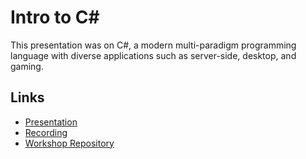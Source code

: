 # Intro to C#

This presentation was on C#, a modern multi-paradigm programming language with diverse applications such as server-side, desktop, and gaming.

## Links

- [Presentation](https://docs.google.com/presentation/d/1FOidR6r5P0JNsxCERa-JYpYK26tt3GxYXu0ODn19Ccc/edit?usp=sharing)
- [Recording](https://youtu.be/i5C-pQJhfLU)
- [Workshop Repository](https://github.com/jcutrono/uf-osc-dotnet)
